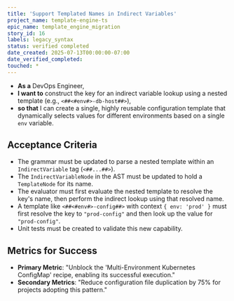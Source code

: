 ```yaml
---
title: 'Support Templated Names in Indirect Variables'
project_name: template-engine-ts
epic_name: template_engine_migration
story_id: 16
labels: legacy_syntax
status: verified completed
date_created: 2025-07-13T00:00:00-07:00
date_verified_completed: 
touched: *
---
```


- **As a** DevOps Engineer,
- **I want to** construct the key for an indirect variable lookup using a nested template (e.g., `<##<#env#>-db-host##>`),
- **so that** I can create a single, highly reusable configuration template that dynamically selects values for different environments based on a single `env` variable.

## Acceptance Criteria

- The grammar must be updated to parse a nested template within an `IndirectVariable` tag (`<##...##>`).
- The `IndirectVariableNode` in the AST must be updated to hold a `TemplateNode` for its name.
- The evaluator must first evaluate the nested template to resolve the key's name, then perform the indirect lookup using that resolved name.
- A template like `<##<#env#>-config##>` with context `{ env: 'prod' }` must first resolve the key to `"prod-config"` and then look up the value for `"prod-config"`.
- Unit tests must be created to validate this new capability.

## Metrics for Success

- **Primary Metric**: "Unblock the 'Multi-Environment Kubernetes ConfigMap' recipe, enabling its successful execution."
- **Secondary Metrics**: "Reduce configuration file duplication by 75% for projects adopting this pattern."
